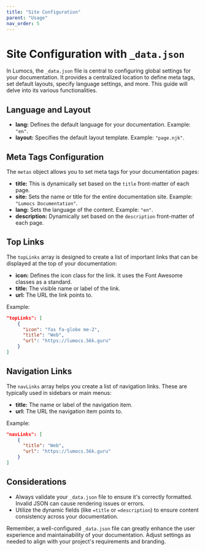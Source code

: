 ```yaml
---
title: "Site Configuration"
parent: "Usage"
nav_order: 5
---
```


# Site Configuration with `_data.json`

In Lumocs, the `_data.json` file is central to configuring global settings for
your documentation. It provides a centralized location to define meta tags, set
default layouts, specify language settings, and more. This guide will delve into
its various functionalities.

## Language and Layout

- **lang:** Defines the default language for your documentation. Example:
  `"en"`.
- **layout:** Specifies the default layout template. Example: `"page.njk"`.

## Meta Tags Configuration

The `metas` object allows you to set meta tags for your documentation pages:

- **title:** This is dynamically set based on the `title` front-matter of each
  page.
- **site:** Sets the name or title for the entire documentation site. Example:
  `"Lumocs Documentation"`.
- **lang:** Sets the language of the content. Example: `"en"`.
- **description:** Dynamically set based on the `description` front-matter of
  each page.

## Top Links

The `topLinks` array is designed to create a list of important links that can be
displayed at the top of your documentation:

- **icon:** Defines the icon class for the link. It uses the Font Awesome
  classes as a standard.
- **title:** The visible name or label of the link.
- **url:** The URL the link points to.

Example:

```json
"topLinks": [
    {
      "icon": "fas fa-globe me-2",
      "title": "Web",
      "url": "https://lumocs.56k.guru"
    }
]
```

## Navigation Links

The `navLinks` array helps you create a list of navigation links. These are
typically used in sidebars or main menus:

- **title:** The name or label of the navigation item.
- **url:** The URL the navigation item points to.

Example:

```json
"navLinks": [
    {
      "title": "Web",
      "url": "https://lumocs.56k.guru"
    }
]
```

## Considerations

- Always validate your `_data.json` file to ensure it's correctly formatted.
  Invalid JSON can cause rendering issues or errors.
- Utilize the dynamic fields (like `=title` or `=description`) to ensure content
  consistency across your documentation.

Remember, a well-configured `_data.json` file can greatly enhance the user
experience and maintainability of your documentation. Adjust settings as needed
to align with your project's requirements and branding.
